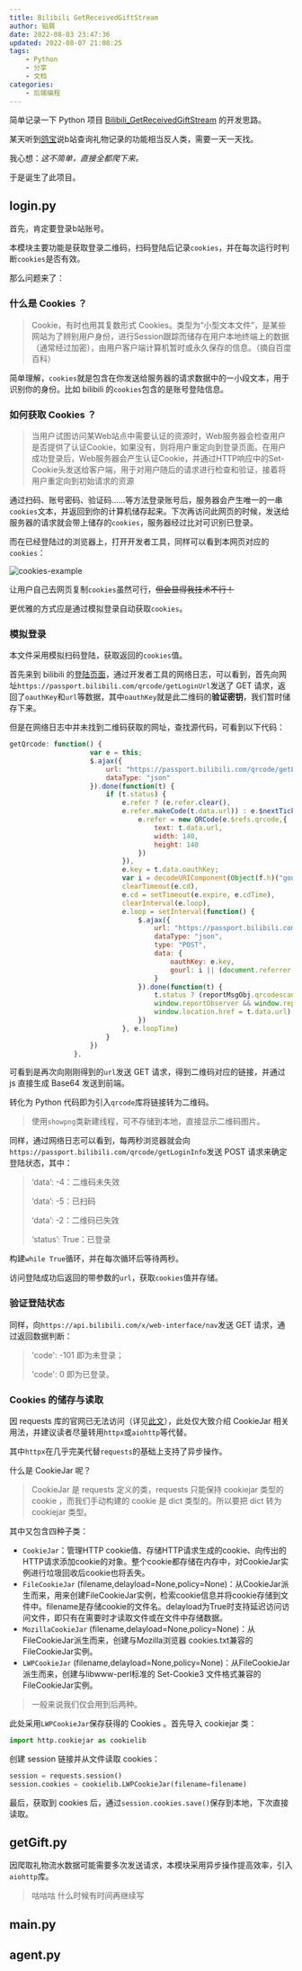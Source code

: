 ```yaml
---
title: Bilibili GetReceivedGiftStream
author: 铂屑
date: 2022-08-03 23:47:36
updated: 2022-08-07 21:08:25
tags:
    - Python
    - 分享
    - 文档
categories:
    - 后端编程
---
```


简单记录一下 Python 项目 [Bilibili_GetReceivedGiftStream](https://github.com/boxie123/Bilibili_GetReceivedGiftStream) 的开发思路。

某天听到[鸽宝](https://space.bilibili.com/1485569/)说b站查询礼物记录的功能相当反人类，需要一天一天找。

我心想：*这不简单，直接全都爬下来。*

于是诞生了此项目。

<!-- more -->

## login.py

首先，肯定要登录b站账号。

本模块主要功能是获取登录二维码，扫码登陆后记录`cookies`，并在每次运行时判断`cookies`是否有效。

那么问题来了：

### 什么是 Cookies ？

> Cookie，有时也用其复数形式 Cookies。类型为“小型文本文件”，是某些网站为了辨别用户身份，进行Session跟踪而储存在用户本地终端上的数据（通常经过加密），由用户客户端计算机暂时或永久保存的信息。（摘自百度百科）

简单理解，`cookies`就是包含在你发送给服务器的请求数据中的一小段文本，用于识别你的身份。比如 bilibili 的`cookies`包含的是账号登陆信息。

### 如何获取 Cookies ？

>当用户试图访问某Web站点中需要认证的资源时，Web服务器会检查用户是否提供了认证Cookie，如果没有，则将用户重定向到登录页面。在用户成功登录后，Web服务器会产生认证Cookie，并通过HTTP响应中的Set-Cookie头发送给客户端，用于对用户随后的请求进行检查和验证，接着将用户重定向到初始请求的资源

通过扫码、账号密码、验证码……等方法登录账号后，服务器会产生唯一的一串`cookies`文本，并返回到你的计算机储存起来。下次再访问此网页的时候，发送给服务器的请求就会带上储存的`cookies`，服务器经过比对可识别已登录。

而在已经登陆过的浏览器上，打开开发者工具，同样可以看到本网页对应的`cookies`：

![cookies-example](/images/post/cookies-example.png)

让用户自己去网页复制`cookies`虽然可行，~~但会显得我技术不行！~~ 

更优雅的方式应是通过模拟登录自动获取`cookies`。

### 模拟登录

本文件采用模拟扫码登陆，获取返回的`cookies`值。

首先来到 bilibili 的[登陆页面](https://passport.bilibili.com/login)，通过开发者工具的网络日志，可以看到，首先向网址`https://passport.bilibili.com/qrcode/getLoginUrl`发送了 GET 请求，返回了`oauthKey`和`url`等数据，其中`oauthKey`就是此二维码的**验证密钥**，我们暂时储存下来。

但是在网络日志中并未找到二维码获取的网址，查找源代码，可看到以下代码：

```javascript
getQrcode: function() {
                    var e = this;
                    $.ajax({
                        url: "https://passport.bilibili.com/qrcode/getLoginUrl",
                        dataType: "json"
                    }).done(function(t) {
                        if (t.status) {
                            e.refer ? (e.refer.clear(),
                            e.refer.makeCode(t.data.url)) : e.$nextTick(function() {
                                e.refer = new QRCode(e.$refs.qrcode,{
                                    text: t.data.url,
                                    width: 140,
                                    height: 140
                                })
                            }),
                            e.key = t.data.oauthKey;
                            var i = decodeURIComponent(Object(f.h)("gourl"));
                            clearTimeout(e.cd),
                            e.cd = setTimeout(e.expire, e.cdTime),
                            clearInterval(e.loop),
                            e.loop = setInterval(function() {
                                $.ajax({
                                    url: "https://passport.bilibili.com/qrcode/getLoginInfo",
                                    dataType: "json",
                                    type: "POST",
                                    data: {
                                        oauthKey: e.key,
                                        gourl: i || (document.referrer || "")
                                    }
                                }).done(function(t) {
                                    t.status ? (reportMsgObj.qrcodescan_login = "success",
                                    window.reportObserver && window.reportObserver.forceCommit && window.reportObserver.forceCommit(),
                                    window.location.href = t.data.url) : t.status || -2 != t.message ? t.status || -5 != t.data || e.scanSucess() : e.expire()
                                })
                            }, e.loopTime)
                        }
                    })
                },
```

可看到是再次向刚刚得到的`url`发送 GET 请求，得到二维码对应的链接，并通过 js 直接生成 Base64 发送到前端。

转化为 Python 代码即为引入`qrcode`库将链接转为二维码。

> 使用`showpng`类新建线程，可不存储到本地，直接显示二维码图片。

同样，通过网络日志可以看到，每两秒浏览器就会向`https://passport.bilibili.com/qrcode/getLoginInfo`发送 POST 请求来确定登陆状态，其中：

> ‘data’: -4：二维码未失效
> 
> ‘data’: -5：已扫码
>
> ‘data’: -2：二维码已失效
>
> ‘status’: True：已登录

构建`while True`循环，并在每次循环后等待两秒。

访问登陆成功后返回的带参数的`url`，获取`cookies`值并存储。

### 验证登陆状态

同样，向`https://api.bilibili.com/x/web-interface/nav`发送 GET 请求，通过返回数据判断：

> 'code': -101 即为未登录；
>
> 'code': 0 即为已登录。

### Cookies 的储存与读取

因 requests 库的官网已无法访问（详见[此文](https://www.163.com/dy/article/H8QB97VK0511CUMI.html)），此处仅大致介绍 CookieJar 相关用法，并建议读者尽量转用`httpx`或`aiohttp`等代替。

其中`httpx`在几乎完美代替`requests`的基础上支持了异步操作。

什么是 CookieJar 呢？

> CookieJar 是 requests 定义的类，requests 只能保持 cookiejar 类型的 cookie ，而我们手动构建的 cookie 是 dict 类型的。所以要把 dict 转为 cookiejar 类型。

其中又包含四种子类：

- `CookieJar`：管理HTTP cookie值、存储HTTP请求生成的cookie、向传出的HTTP请求添加cookie的对象。整个cookie都存储在内存中，对CookieJar实例进行垃圾回收后cookie也将丢失。
- `FileCookieJar` (filename,delayload=None,policy=None)：从CookieJar派生而来，用来创建FileCookieJar实例，检索cookie信息并将cookie存储到文件中。filename是存储cookie的文件名。delayload为True时支持延迟访问访问文件，即只有在需要时才读取文件或在文件中存储数据。
- `MozillaCookieJar` (filename,delayload=None,policy=None)：从FileCookieJar派生而来，创建与Mozilla浏览器 cookies.txt兼容的FileCookieJar实例。
- `LWPCookieJar` (filename,delayload=None,policy=None)：从FileCookieJar派生而来，创建与libwww-perl标准的 Set-Cookie3 文件格式兼容的FileCookieJar实例。

> 一般来说我们仅会用到后两种。

此处采用`LWPCookieJar`保存获得的 Cookies 。首先导入 cookiejar 类：

```py
import http.cookiejar as cookielib
```

创建 session 链接并从文件读取 cookies：

```py
session = requests.session()
session.cookies = cookielib.LWPCookieJar(filename=filename)
```

最后，获取到 cookies 后，通过`session.cookies.save()`保存到本地，下次直接读取。

## getGift.py

因爬取礼物流水数据可能需要多次发送请求，本模块采用异步操作提高效率，引入`aiohttp`库。



> 咕咕咕 什么时候有时间再继续写

## main.py

## agent.py
